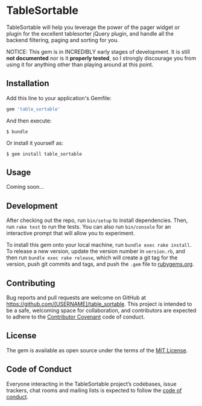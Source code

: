 # TableSortable

TableSortable will help you leverage the power of the pager widget or plugin 
for the excellent tablesorter jQuery plugin, and handle all the backend filtering, paging and sorting for you.

NOTICE: This gem is in INCREDIBLY early stages of development.
It is still **not documented** nor is it **properly tested**, 
so I strongly discourage you from using it for anything 
other than playing around at this point.

## Installation

Add this line to your application's Gemfile:

```ruby
gem 'table_sortable'
```

And then execute:

    $ bundle

Or install it yourself as:

    $ gem install table_sortable

## Usage

Coming soon...

## Development

After checking out the repo, run `bin/setup` to install dependencies. Then, run `rake test` to run the tests. You can also run `bin/console` for an interactive prompt that will allow you to experiment.

To install this gem onto your local machine, run `bundle exec rake install`. To release a new version, update the version number in `version.rb`, and then run `bundle exec rake release`, which will create a git tag for the version, push git commits and tags, and push the `.gem` file to [rubygems.org](https://rubygems.org).

## Contributing

Bug reports and pull requests are welcome on GitHub at https://github.com/[USERNAME]/table_sortable. This project is intended to be a safe, welcoming space for collaboration, and contributors are expected to adhere to the [Contributor Covenant](http://contributor-covenant.org) code of conduct.

## License

The gem is available as open source under the terms of the [MIT License](http://opensource.org/licenses/MIT).

## Code of Conduct

Everyone interacting in the TableSortable project’s codebases, issue trackers, chat rooms and mailing lists is expected to follow the [code of conduct](https://github.com/[USERNAME]/table_sortable/blob/master/CODE_OF_CONDUCT.md).
